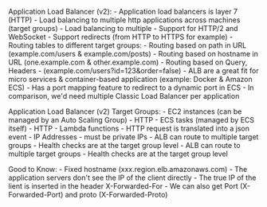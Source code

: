 Application Load Balancer (v2):
    - Application load balancers is layer 7 (HTTP)
    - Load balancing to multiple http applications across machines (target groups)
    - Load balancing to multiple
    - Support for HTTP/2 and WebSocket
    - Support redirects (from HTTP to HTTPS for example)
    - Routing tables to different target groups:
        - Routing based on path in URL (example.com/users & example.com/posts)
        - Routing based on hostname in URL (one.example.com & other.example.com)
        - Routing based on Query, Headers
        - (example.com/users?id=123&order=false)
    - ALB are a great fit for micro services & container-based application (example: Docker & Amazon ECS)
    - Has a port mapping feature to redirect to a dynamic port in ECS
    - In comparison, we'd need multiple Classic Load Balancer per application

Application Load Balancer (v2)
Target Groups:
    - EC2 instances (can be managed by an Auto Scaling Group) - HTTP
    - ECS tasks (managed by ECS itself) - HTTP
    - Lambda functions - HTTP request is translated into a json event
    - IP Addresses - must be private IPs
    - ALB can route to multiple target groups
    - Health checks are at the target group level
    - ALB can route to multiple target groups
    - Health checks are at the target group level

Good to Know:
    - Fixed hostname (xxx.region.elb.amazonaws.com)
    - The application servers don't see the IP of the client directly
        - The true IP of the lient is inserted in the header X-Forwarded-For
        - We can also get Port (X-Forwarded-Port) and proto (X-Forwarded-Proto)